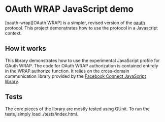 OAuth WRAP JavaScript demo
===============================

[oauth-wrap][OAuth WRAP] is a simpler, revised version of the [oauth][OAuth] protocol.
This project demonstrates how to use the protocol in a Javascript context.

[oauth-wrap]: http://wiki.oauth.net/OAuth-WRAP
[oauth]: http://oauth.net/

How it works
------------

This library demonstrates how to use the experimental JavaScript profile
for OAuth WRAP. The code for OAuth WRAP authorization is contained entirely 
in the WRAP.authorize function. It relies on the cross-domain communication 
library provided by the [Facebook Connect JavaScript library][connect-js].

[connect-js]: http://github.com/facebook/connect-js

Tests
-----

The core pieces of the library are mostly tested using QUnit. To run the tests,
simply load ./tests/index.html.
